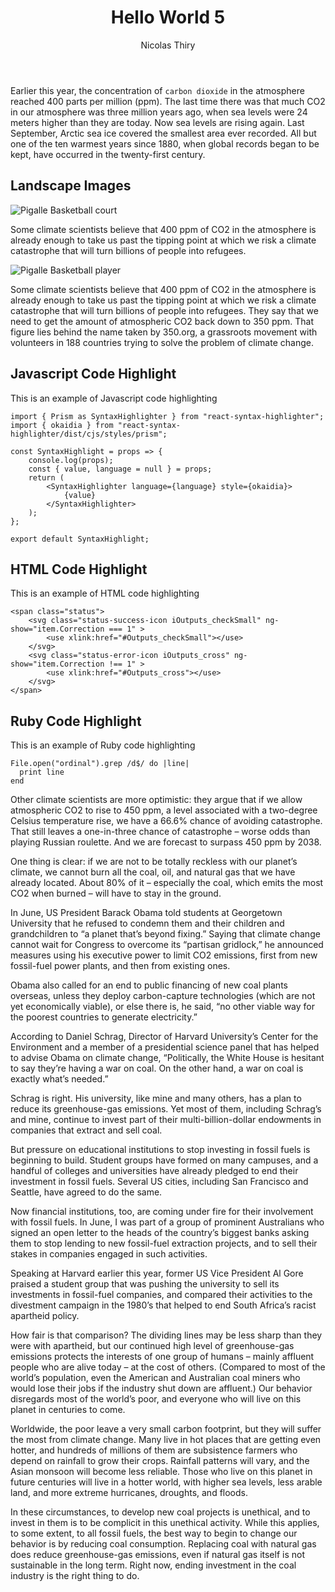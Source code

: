 ﻿---
title: "Hello World 5"
author: Nicolas Thiry
created_at: 2020-01-08 23:00:00 Z
tags: ["javascript"]
---

Earlier this year, the concentration of `carbon dioxide` in the atmosphere reached 400 parts per million (ppm). The last time there was that much CO2 in our atmosphere was three million years ago, when sea levels were 24 meters higher than they are today. Now sea levels are rising again. Last September, Arctic sea ice covered the smallest area ever recorded. All but one of the ten warmest years since 1880, when global records began to be kept, have occurred in the twenty-first century.

## Landscape Images

![Pigalle Basketball court](../static/basket-court-pigalle-studio-architecture-public-leisure-paris-france-_dezeen_hero-b.jpg)

Some climate scientists believe that 400 ppm of CO2 in the atmosphere is already enough to take us past the tipping point at which we risk a climate catastrophe that will turn billions of people into refugees.

![Pigalle Basketball player](../static/nicolas-steave-OA3n9Azqt7I-unsplash.jpg)

Some climate scientists believe that 400 ppm of CO2 in the atmosphere is already enough to take us past the tipping point at which we risk a climate catastrophe that will turn billions of people into refugees. They say that we need to get the amount of atmospheric CO2 back down to 350 ppm. That figure lies behind the name taken by 350.org, a grassroots movement with volunteers in 188 countries trying to solve the problem of climate change.

## Javascript Code Highlight
This is an example of Javascript code highlighting

```JavaScript{1,4}
import { Prism as SyntaxHighlighter } from "react-syntax-highlighter";
import { okaidia } from "react-syntax-highlighter/dist/cjs/styles/prism";

const SyntaxHighlight = props => {
    console.log(props);
    const { value, language = null } = props;
    return (
        <SyntaxHighlighter language={language} style={okaidia}>
            {value}
        </SyntaxHighlighter>
    );
};

export default SyntaxHighlight;
```

## HTML Code Highlight
This is an example of HTML code highlighting

```HTML{2}
<span class="status">
    <svg class="status-success-icon iOutputs_checkSmall" ng-show="item.Correction === 1" >
        <use xlink:href="#Outputs_checkSmall"></use>
    </svg>
    <svg class="status-error-icon iOutputs_cross" ng-show="item.Correction !== 1" >
        <use xlink:href="#Outputs_cross"></use>
    </svg>
</span>
```

## Ruby Code Highlight
This is an example of Ruby code highlighting

```Ruby{2}
File.open("ordinal").grep /d$/ do |line|
  print line
end
```

Other climate scientists are more optimistic: they argue that if we allow atmospheric CO2 to rise to 450 ppm, a level associated with a two-degree Celsius temperature rise, we have a 66.6% chance of avoiding catastrophe. That still leaves a one-in-three chance of catastrophe – worse odds than playing Russian roulette. And we are forecast to surpass 450 ppm by 2038.

One thing is clear: if we are not to be totally reckless with our planet’s climate, we cannot burn all the coal, oil, and natural gas that we have already located. About 80% of it – especially the coal, which emits the most CO2 when burned – will have to stay in the ground.

In June, US President Barack Obama told students at Georgetown University that he refused to condemn them and their children and grandchildren to “a planet that’s beyond fixing.” Saying that climate change cannot wait for Congress to overcome its “partisan gridlock,” he announced measures using his executive power to limit CO2 emissions, first from new fossil-fuel power plants, and then from existing ones.

Obama also called for an end to public financing of new coal plants overseas, unless they deploy carbon-capture technologies (which are not yet economically viable), or else there is, he said, “no other viable way for the poorest countries to generate electricity.”

According to Daniel Schrag, Director of Harvard University’s Center for the Environment and a member of a presidential science panel that has helped to advise Obama on climate change, “Politically, the White House is hesitant to say they’re having a war on coal. On the other hand, a war on coal is exactly what’s needed.”

Schrag is right. His university, like mine and many others, has a plan to reduce its greenhouse-gas emissions. Yet most of them, including Schrag’s and mine, continue to invest part of their multi-billion-dollar endowments in companies that extract and sell coal.

But pressure on educational institutions to stop investing in fossil fuels is beginning to build. Student groups have formed on many campuses, and a handful of colleges and universities have already pledged to end their investment in fossil fuels. Several US cities, including San Francisco and Seattle, have agreed to do the same.

Now financial institutions, too, are coming under fire for their involvement with fossil fuels. In June, I was part of a group of prominent Australians who signed an open letter to the heads of the country’s biggest banks asking them to stop lending to new fossil-fuel extraction projects, and to sell their stakes in companies engaged in such activities.

Speaking at Harvard earlier this year, former US Vice President Al Gore praised a student group that was pushing the university to sell its investments in fossil-fuel companies, and compared their activities to the divestment campaign in the 1980’s that helped to end South Africa’s racist apartheid policy.

How fair is that comparison? The dividing lines may be less sharp than they were with apartheid, but our continued high level of greenhouse-gas emissions protects the interests of one group of humans – mainly affluent people who are alive today – at the cost of others. (Compared to most of the world’s population, even the American and Australian coal miners who would lose their jobs if the industry shut down are affluent.) Our behavior disregards most of the world’s poor, and everyone who will live on this planet in centuries to come.

Worldwide, the poor leave a very small carbon footprint, but they will suffer the most from climate change. Many live in hot places that are getting even hotter, and hundreds of millions of them are subsistence farmers who depend on rainfall to grow their crops. Rainfall patterns will vary, and the Asian monsoon will become less reliable. Those who live on this planet in future centuries will live in a hotter world, with higher sea levels, less arable land, and more extreme hurricanes, droughts, and floods.

In these circumstances, to develop new coal projects is unethical, and to invest in them is to be complicit in this unethical activity. While this applies, to some extent, to all fossil fuels, the best way to begin to change our behavior is by reducing coal consumption. Replacing coal with natural gas does reduce greenhouse-gas emissions, even if natural gas itself is not sustainable in the long term. Right now, ending investment in the coal industry is the right thing to do.
